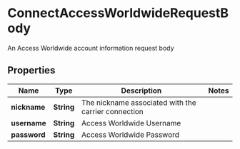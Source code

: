 

# ConnectAccessWorldwideRequestBody

An Access Worldwide account information request body

## Properties

| Name | Type | Description | Notes |
|------------ | ------------- | ------------- | -------------|
|**nickname** | **String** | The nickname associated with the carrier connection |  |
|**username** | **String** | Access Worldwide Username |  |
|**password** | **String** | Access Worldwide Password |  |



